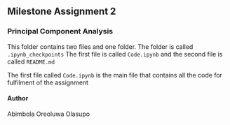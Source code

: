 ## Milestone Assignment 2

### Principal Component Analysis

This folder contains two files and one folder. The folder is called `.ipynb_checkpoints`
The first file is called `Code.ipynb` and the second file is called `README.md`

The first file called `Code.ipynb` is the main file that contains all the code for fulfilment of the assignment

#### Author
Abimbola Oreoluwa Olasupo



